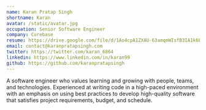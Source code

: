 ```yaml
---
name: Karan Pratap Singh
shortname: Karan
avatar: /static/avatar.jpg
occupation: Senior Software Engineer
company: Curebase
resume: https://drive.google.com/file/d/1Ao4cpA1ZXAU-63amqmWIsfB3IA1k6Ldz/view?usp=sharing
email: contact@karanpratapsingh.com
twitter: https://twitter.com/karan_6864
linkedin: https://www.linkedin.com/in/karan99
github: https://github.com/karanpratapsingh
---
```


A software engineer who values learning and growing with people, teams, and technologies. Experienced at writing code in a high-paced environment with an emphasis on using best practices to develop high-quality software that satisfies project requirements, budget, and schedule.
